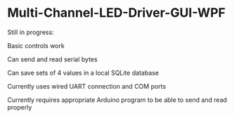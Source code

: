 # Multi-Channel-LED-Driver-GUI-WPF

Still in progress:

Basic controls work

Can send and read serial bytes

Can save sets of 4 values in a local SQLite database

Currently uses wired UART connection and COM ports

Currently requires appropriate Arduino program to be able to send and read properly
